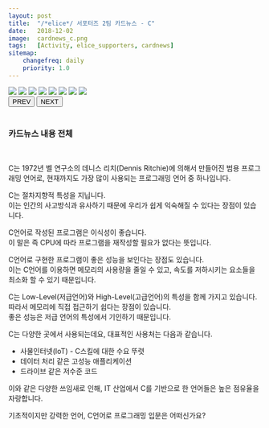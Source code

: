 ```yaml
---
layout: post
title:  "/*elice*/ 서포터즈 2팀 카드뉴스 - C"
date:   2018-12-02
image:  cardnews_c.png
tags:   [Activity, elice_supporters, cardnews]
sitemap:
    changefreq: daily
    priority: 1.0
---
```



<link href="cardnews/styles.css" rel="stylesheet">

<div class="container">
<div class="album">
<div class="images">
<img src="/images/cardnews/c0.png">
<img src="/images/cardnews/c1.png">
<img src="/images/cardnews/c2.png">
<img src="/images/cardnews/c3.png">
<img src="/images/cardnews/c4.png">
<img src="/images/cardnews/c5.png">
<img src="/images/cardnews/c6.png">
<img src="/images/cardnews/c7.png">
</div>
</div>
<button class="prev">PREV</button>
<button class="next">NEXT</button>  
</div>
<script>
let num_img = document.images.length;
</script>
<script src="cardnews/script.js"></script>


<br>

### 카드뉴스 내용 전체

<br>

C는 1972년 벨 연구소의 데니스 리치(Dennis Ritchie)에 의해서 만들어진 범용 프로그래밍 언어로, 현재까지도 가장 많이 사용되는 프로그래밍 언어 중 하나입니다.  
  
C는 절차지향적 특성을 지닙니다.  
이는 인간의 사고방식과 유사하기 때문에 우리가 쉽게 익숙해질 수 있다는 장점이 있습니다.  
  
C언어로 작성된 프로그램은 이식성이 좋습니다.  
이 말은 즉 CPU에 따라 프로그램을 재작성할 필요가 없다는 뜻입니다.  
  
C언어로 구현한 프로그램이 좋은 성능을 보인다는 장점도 있습니다.  
이는 C언어를 이용하면 메모리의 사용량을 줄일 수 있고, 속도를 저하시키는 요소들을 최소화 할 수 있기 때문입니다.  
  
C는 Low-Level(저급언어)와 High-Level(고급언어)의 특성을 함께 가지고 있습니다.  
따라서 메모리에 직접 접근하기 쉽다는 장점이 있습니다.  
좋은 성능은 저급 언어의 특성에서 기인하기 때문입니다.  
  
C는 다양한 곳에서 사용되는데요, 대표적인 사용처는 다음과 같습니다.  
- 사물인터넷(IoT) - C스킬에 대한 수요 뚜렷
- 데이터 처리 같은 고성능 애플리케이션
- 드라이브 같은 저수준 코드

이와 같은 다양한 쓰임새로 인해, IT 산업에서 C를 기반으로 한 언어들은 높은 점유율을 자랑합니다.  
  
기초적이지만 강력한 언어, C언어로 프로그래밍 입문은 어떠신가요?